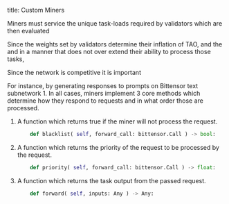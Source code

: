 
title: Custom Miners

Miners must service the unique task-loads required by validators which are then evaluated

Since the weights set by validators determine their inflation of TAO, and the and in a manner that does not over extend their ability to process those tasks,


Since the network is competitive it is important


For instance, by generating responses to prompts on Bittensor text subnetwork 1. In all cases, miners implement 3 core methods which determine how they respond to requests and in what order those are processed.

1. A function which returns true if the miner will not process the request.
    ```python numbered dark
        def blacklist( self, forward_call: bittensor.Call ) -> bool:
    ```

2. A function which returns the priority of the request to be processed by the request.
    ```python numbered dark
        def priority( self, forward_call: bittensor.Call ) -> float:
    ```

3. A function which returns the task output from the passed request.
    ```python numbered dark
        def forward( self, inputs: Any ) -> Any:
    ```
